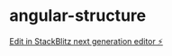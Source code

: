 # angular-structure

[Edit in StackBlitz next generation editor ⚡️](https://stackblitz.com/~/github.com/nhlinh123/angular-structure)